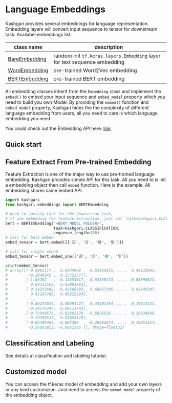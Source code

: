 # Language Embeddings

Kashgari provides several embeddings for language representation. Embedding layers will convert input sequence to tensor for downstream task. Availabel embeddings list:

| class name                                                  | description                                                                 |
| ----------------------------------------------------------- | --------------------------------------------------------------------------- |
| [BareEmbedding](bare-embedding.md)                        | random init `tf.keras.layers.Embedding` layer for text sequence embedding   |
| [WordEmbedding](word-embedding.md)                        | pre-trained Word2Vec embedding                                              |
| [BERTEmbedding](bert-embedding.md)                        | pre-trained BERT embedding                                                  |

All embedding classes inherit from the `Embedding` class and implement the `embed()` to embed your input sequence and `embed_model` property which you need to build you own Model. By providing the `embed()` function and `embed_model` property, Kashgari hides the the complexity of different language embedding from users, all you need to care is which language embedding you need.

You could check out the Embedding API here: [link](../api/embeddings.md)

## Quick start

## Feature Extract From Pre-trained Embedding

Feature Extraction is one of the major way to use pre-trained language embedding. Kashgari provides simple API for this task. All you need to is init a embedding object then call `embed` function. Here is the example. All embedding shares same embed API.

```python
import kashgari
from kashgari.embeddings import BERTEmbedding

# need to spesify task for the downstream task,
# if use embedding for feature extraction, just set `task=kashgari.CLASSIFICATION`
bert = BERTEmbedding('<BERT_MODEL_FOLDER>',
                     task=kashgari.CLASSIFICATION,
                     sequence_length=100)
# call for bulk embed
embed_tensor = bert.embed([['语', '言', '模', '型']])

# call for single embed
embed_tensor = bert.embed_one(['语', '言', '模', '型'])

print(embed_tensor)
# array([[-0.5001117 ,  0.9344998 , -0.55165815, ...,  0.49122602,
#         -0.2049343 ,  0.25752577],
#        [-1.05762   , -0.43353617,  0.54398274, ..., -0.61096823,
#          0.04312163,  0.03881482],
#        [ 0.14332692, -0.42566583,  0.68867105, ...,  0.42449307,
#          0.41105768,  0.08222893],
#        ...,
#        [-0.86124015,  0.08591427, -0.34404194, ...,  0.19915134,
#         -0.34176797,  0.06111742],
#        [-0.73940575, -0.02692179, -0.5826528 , ...,  0.26934686,
#         -0.29708537,  0.01855129],
#        [-0.85489404,  0.007399  , -0.26482674, ...,  0.16851354,
#         -0.36805922, -0.0052386 ]], dtype=float32)
```

## Classification and Labeling

See details at classification and labeling tutorial.

## Customized model

You can access the tf.keras model of embedding and add your own layers or any kind customizion. Just need to access the `embed_model` property of the embedding object.
